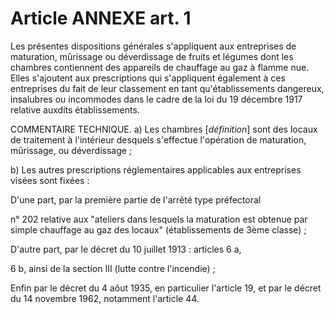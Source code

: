 # Article ANNEXE art. 1

Les présentes dispositions générales s'appliquent aux entreprises de maturation, mûrissage ou déverdissage de fruits et légumes dont les chambres contiennent des appareils de chauffage au gaz à flamme nue. Elles s'ajoutent aux prescriptions qui s'appliquent également à ces entreprises du fait de leur classement en tant qu'établissements dangereux, insalubres ou incommodes dans le cadre de la loi du 19 décembre 1917 relative auxdits établissements.

COMMENTAIRE TECHNIQUE.    a) Les chambres [*définition*] sont des locaux de traitement à l'intérieur desquels s'effectue l'opération de maturation, mûrissage, ou déverdissage ;

b) Les autres prescriptions réglementaires applicables aux entreprises visées sont fixées :

D'une part, par la première partie de l'arrêté type préfectoral

n° 202 relative aux "ateliers dans lesquels la maturation est obtenue par simple chauffage au gaz des locaux" (établissements de 3ème classe) ;

D'autre part, par le décret du 10 juillet 1913 : articles 6 a,

6 b, ainsi de la section III (lutte contre l'incendie) ;

Enfin par le décret du 4 aôut 1935, en particulier l'article 19, et par le décret du 14 novembre 1962, notamment l'article 44.
